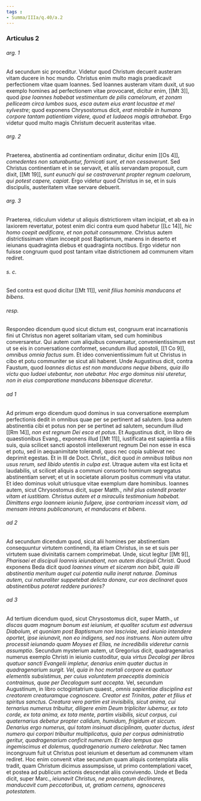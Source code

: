 ```yaml
---
tags : 
- Summa/IIIa/q.40/a.2
---
```


### Articulus 2

###### arg. 1
Ad secundum sic proceditur. Videtur quod Christum decuerit austeram vitam ducere in hoc mundo. Christus enim multo magis praedicavit perfectionem vitae quam Ioannes. Sed Ioannes austeram vitam duxit, ut suo exemplo homines ad perfectionem vitae provocaret, dicitur enim, [[Mt 3]], quod *ipse Ioannes habebat vestimentum de pilis camelorum, et zonam pelliceam circa lumbos suos, esca autem eius erant locustae et mel sylvestre*; quod exponens Chrysostomus dicit, *erat mirabile in humano corpore tantam patientiam videre, quod et Iudaeos magis attrahebat*. Ergo videtur quod multo magis Christum decuerit austeritas vitae.

###### arg. 2
Praeterea, abstinentia ad continentiam ordinatur, dicitur enim [[Os 4]], *comedentes non saturabuntur, fornicati sunt, et non cessaverunt*. Sed Christus continentiam et in se servavit, et aliis servandam proposuit, cum dixit, [[Mt 19]], *sunt eunuchi qui se castraverunt propter regnum caelorum, qui potest capere, capiat*. Ergo videtur quod Christus in se, et in suis discipulis, austeritatem vitae servare debuerit.

###### arg. 3
Praeterea, ridiculum videtur ut aliquis districtiorem vitam incipiat, et ab ea in laxiorem revertatur, potest enim dici contra eum quod habetur [[Lc 14]], *hic homo coepit aedificare, et non potuit consummare*. Christus autem districtissimam vitam incoepit post Baptismum, manens in deserto et ieiunans quadraginta diebus et quadraginta noctibus. Ergo videtur non fuisse congruum quod post tantam vitae districtionem ad communem vitam rediret.

###### s. c.
Sed contra est quod dicitur [[Mt 11]], *venit filius hominis manducans et bibens*.

###### resp.
Respondeo dicendum quod sicut dictum est, congruum erat incarnationis fini ut Christus non ageret solitariam vitam, sed cum hominibus conversaretur. Qui autem cum aliquibus conversatur, convenientissimum est ut se eis in conversatione conformet, secundum illud apostoli, [[1 Co 9]], *omnibus omnia factus sum*. Et ideo convenientissimum fuit ut Christus in cibo et potu communiter se sicut alii haberet. Unde Augustinus dicit, contra Faustum, quod *Ioannes dictus est non manducans neque bibens, quia illo victu quo Iudaei utebantur, non utebatur. Hoc ergo dominus nisi uteretur, non in eius comparatione manducans bibensque diceretur*.

###### ad 1
Ad primum ergo dicendum quod dominus in sua conversatione exemplum perfectionis dedit in omnibus quae per se pertinent ad salutem. Ipsa autem abstinentia cibi et potus non per se pertinet ad salutem, secundum illud [[Rm 14]], *non est regnum Dei esca et potus*. Et Augustinus dicit, in libro de quaestionibus Evang., exponens illud [[Mt 11]], iustificata est sapientia a filiis suis, quia scilicet sancti apostoli intellexerunt regnum Dei non esse in esca et potu, sed in aequanimitate tolerandi, quos nec copia sublevat nec deprimit egestas. Et in III de Doct. Christ., dicit quod *in omnibus talibus non usus rerum, sed libido utentis in culpa est*. Utraque autem vita est licita et laudabilis, ut scilicet aliquis a communi consortio hominum segregatus abstinentiam servet; et ut in societate aliorum positus communi vita utatur. Et ideo dominus voluit utriusque vitae exemplum dare hominibus. Ioannes autem, sicut Chrysostomus dicit, super Matth., *nihil plus ostendit praeter vitam et iustitiam. Christus autem et a miraculis testimonium habebat. Dimittens ergo Ioannem ieiunio fulgere, ipse contrariam incessit viam, ad mensam intrans publicanorum, et manducans et bibens*.

###### ad 2
Ad secundum dicendum quod, sicut alii homines per abstinentiam consequuntur virtutem continendi, ita etiam Christus, in se et suis per virtutem suae divinitatis carnem comprimebat. Unde, sicut legitur [[Mt 9]], *Pharisaei et discipuli Ioannis ieiunabant, non autem discipuli Christi*. Quod exponens Beda dicit quod *Ioannes vinum et siceram non bibit, quia illi abstinentia meritum auget cui potentia nulla inerat naturae. Dominus autem, cui naturaliter suppetebat delicta donare, cur eos declinaret quos abstinentibus poterat reddere puriores?*

###### ad 3
Ad tertium dicendum quod, sicut Chrysostomus dicit, super Matth., *ut discas quam magnum bonum est ieiunium, et qualiter scutum est adversus Diabolum, et quoniam post Baptismum non lasciviae, sed ieiunio intendere oportet, ipse ieiunavit, non eo indigens, sed nos instruens. Non autem ultra processit ieiunando quam Moyses et Elias, ne incredibilis videretur carnis assumptio*. Secundum mysterium autem, ut Gregorius dicit, quadragenarius numerus exemplo Christi in ieiunio custoditur, quia *virtus Decalogi per libros quatuor sancti Evangelii impletur, denarius enim quater ductus in quadragenarium surgit. Vel, quia in hoc mortali corpore ex quatuor elementis subsistimus, per cuius voluntatem praeceptis dominicis contraimus, quae per Decalogum sunt accepta*. Vel, secundum Augustinum, in libro octogintatrium quaest., *omnis sapientiae disciplina est creatorem creaturamque cognoscere. Creator est Trinitas, pater et filius et spiritus sanctus. Creatura vero partim est invisibilis, sicut anima, cui ternarius numerus tribuitur, diligere enim Deum tripliciter iubemur, ex toto corde, ex tota anima, ex tota mente, partim visibilis, sicut corpus, cui quaternarius debetur propter calidum, humidum, frigidum et siccum. Denarius ergo numerus, qui totam insinuat disciplinam, quater ductus, idest numero qui corpori tribuitur multiplicatus, quia per corpus administratio geritur, quadragenarium conficit numerum. Et ideo tempus quo ingemiscimus et dolemus, quadragenario numero celebratur*. Nec tamen incongruum fuit ut Christus post ieiunium et desertum ad communem vitam rediret. Hoc enim convenit vitae secundum quam aliquis contemplata aliis tradit, quam Christum dicimus assumpsisse, ut primo contemplationi vacet, et postea ad publicum actionis descendat aliis convivendo. Unde et Beda dicit, super Marc., *ieiunavit Christus, ne praeceptum declinares, manducavit cum peccatoribus, ut, gratiam cernens, agnosceres potestatem*.

